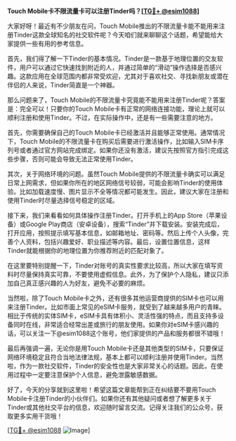 **Touch Mobile卡不限流量卡可以注册Tinder吗？[[TG💪+ @esim1088](https://t.me/s/esim1088)]**

大家好呀！最近有不少朋友在问，Touch Mobile推出的不限流量卡能不能用来注册Tinder这款全球知名的社交软件呢？今天咱们就来聊聊这个话题，希望能给大家提供一些有用的参考信息。

首先，我们得了解一下Tinder的基本情况。Tinder是一款基于地理位置的交友软件，用户可以通过它快速找到附近的人，并通过简单的“滑动”操作选择是否感兴趣。这款应用在全球范围内都非常受欢迎，尤其对于喜欢社交、寻找新朋友或潜在伴侣的人来说，Tinder简直是一个神器。

那么问题来了，Touch Mobile的不限流量卡究竟能不能用来注册Tinder呢？答案是：完全可以！只要你的Touch Mobile卡有正常的网络连接功能，理论上就可以顺利注册和使用Tinder。不过，在实际操作中，还是有一些需要注意的地方。

首先，你需要确保自己的Touch Mobile卡已经激活并且能够正常使用。通常情况下，Touch Mobile的不限流量卡在购买后需要进行激活操作，比如输入SIM卡序列号或者通过官方网站完成绑定。如果你还没有激活，建议先按照官方指引完成这些步骤，否则可能会导致无法正常使用Tinder。

其次，关于网络环境的问题。虽然Touch Mobile提供的不限流量卡确实可以满足日常上网需求，但如果你所在的地区网络信号较弱，可能会影响Tinder的使用体验。比如加载速度慢、图片显示不全等情况都可能发生。因此，建议大家在注册和使用Tinder时尽量选择信号稳定的区域。

接下来，我们来看看如何具体操作注册Tinder。打开手机上的App Store（苹果设备）或Google Play商店（安卓设备），搜索“Tinder”并下载安装。安装完成后，打开应用，按照提示填写基本信息，如邮箱地址、密码等。然后上传个人头像，完善个人资料，包括兴趣爱好、职业描述等内容。最后，设置位置信息，这样Tinder就能根据你的地理位置为你推荐附近的匹配对象了。

在这里要特别提醒一下，Tinder对账号的真实性要求比较高，所以大家在填写资料时尽量保持真实可靠，不要使用虚假信息。此外，为了保护个人隐私，建议只添加自己真正感兴趣的人为好友，避免不必要的麻烦。

当然啦，除了Touch Mobile卡之外，还有很多其他运营商提供的SIM卡也可以用来注册Tinder。比如市面上常见的eSIM卡服务，就受到了越来越多用户的青睐。相比于传统的实体SIM卡，eSIM卡具有体积小、灵活性强的特点，而且支持多设备同时在线，非常适合经常出差或旅行的朋友使用。如果你对eSIM卡感兴趣的话，可以关注一下@esim1088这个账号，他们家提供的产品和服务都很不错哦！

最后再强调一遍，无论你是用Touch Mobile卡还是其他类型的SIM卡，只要保证网络环境稳定且符合当地法律法规，基本上都可以顺利注册并使用Tinder。当然啦，作为一款社交软件，Tinder的安全性也是大家非常关心的话题。因此，在使用过程中一定要注意保护个人信息，避免泄露敏感数据。

好了，今天的分享就到这里啦！希望这篇文章能帮到正在纠结要不要用Touch Mobile卡注册Tinder的小伙伴们。如果你还有其他疑问或者想了解更多关于Tinder或其他社交平台的信息，欢迎随时留言交流。记得关注我们的公众号，获取更多实用干货哦！

[[TG💪+ @esim1088](https://t.me/s/esim1088) ![Image](https://i.postimg.cc/4NQfJmqS/Snipaste-2025-05-13-00-14-12.png)]